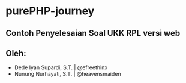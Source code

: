 # purePHP-journey
## Contoh Penyelesaian Soal UKK RPL versi web
## Oleh:
- Dede Iyan Supardi, S.T. | @efreethinx
- Nunung Nurhayati, S.T. | @heavensmaiden
